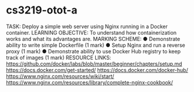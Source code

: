 # cs3219-otot-a

TASK: Deploy a simple web server using Nginx running in a Docker container.
LEARNING OBJECTIVE: To understand how containerization works and what its advantages are.
MARKING SCHEME:
● Demonstrate ability to write simple Dockerfile (1 mark)
● Setup Nginx and run a reverse proxy (1 mark)
● Demonstrate ability to use Docker Hub registry to keep track of images (1 mark)
RESOURCE LINKS:
https://github.com/docker/labs/blob/master/beginner/chapters/setup.md https://docs.docker.com/get-started/
https://docs.docker.com/docker-hub/
https://www.nginx.com/resources/wiki/start/
https://www.nginx.com/resources/library/complete-nginx-cookbook/
